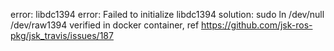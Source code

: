 error: libdc1394 error: Failed to initialize libdc1394
solution: sudo ln /dev/null /dev/raw1394 
verified in docker container, ref https://github.com/jsk-ros-pkg/jsk_travis/issues/187
